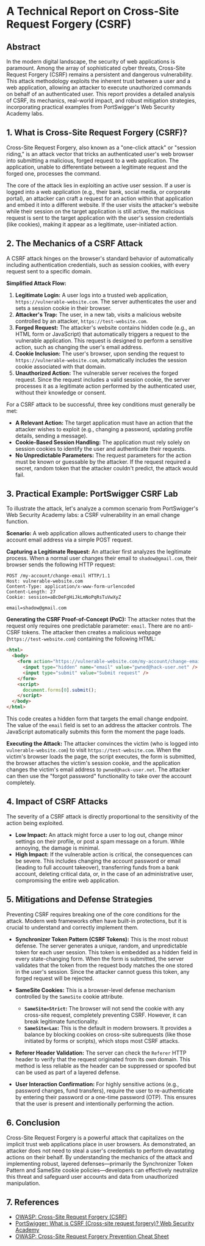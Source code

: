 # A Technical Report on Cross-Site Request Forgery (CSRF)

## Abstract

In the modern digital landscape, the security of web applications is paramount. Among the array of sophisticated cyber threats, Cross-Site Request Forgery (CSRF) remains a persistent and dangerous vulnerability. This attack methodology exploits the inherent trust between a user and a web application, allowing an attacker to execute unauthorized commands on behalf of an authenticated user. This report provides a detailed analysis of CSRF, its mechanics, real-world impact, and robust mitigation strategies, incorporating practical examples from PortSwigger's Web Security Academy labs.

## 1\. What is Cross-Site Request Forgery (CSRF)?

Cross-Site Request Forgery, also known as a "one-click attack" or "session riding," is an attack vector that tricks an authenticated user's web browser into submitting a malicious, forged request to a web application. The application, unable to differentiate between a legitimate request and the forged one, processes the command.

The core of the attack lies in exploiting an active user session. If a user is logged into a web application (e.g., their bank, social media, or corporate portal), an attacker can craft a request for an action within that application and embed it into a different website. If the user visits the attacker's website while their session on the target application is still active, the malicious request is sent to the target application with the user's session credentials (like cookies), making it appear as a legitimate, user-initiated action.

## 2\. The Mechanics of a CSRF Attack

A CSRF attack hinges on the browser's standard behavior of automatically including authentication credentials, such as session cookies, with every request sent to a specific domain.

**Simplified Attack Flow:**

1.  **Legitimate Login:** A user logs into a trusted web application, `https://vulnerable-website.com`. The server authenticates the user and sets a session cookie in their browser.
2.  **Attacker's Trap:** The user, in a new tab, visits a malicious website controlled by an attacker, `https://test-website.com`.
3.  **Forged Request:** The attacker's website contains hidden code (e.g., an HTML form or JavaScript) that automatically triggers a request to the vulnerable application. This request is designed to perform a sensitive action, such as changing the user's email address.
4.  **Cookie Inclusion:** The user's browser, upon sending the request to `https://vulnerable-website.com`, automatically includes the session cookie associated with that domain.
5.  **Unauthorized Action:** The vulnerable server receives the forged request. Since the request includes a valid session cookie, the server processes it as a legitimate action performed by the authenticated user, without their knowledge or consent.

For a CSRF attack to be successful, three key conditions must generally be met:

  * **A Relevant Action:** The target application must have an action that the attacker wishes to exploit (e.g., changing a password, updating profile details, sending a message).
  * **Cookie-Based Session Handling:** The application must rely solely on session cookies to identify the user and authenticate their requests.
  * **No Unpredictable Parameters:** The request parameters for the action must be known or guessable by the attacker. If the request required a secret, random token that the attacker couldn't predict, the attack would fail.

## 3\. Practical Example: PortSwigger CSRF Lab

To illustrate the attack, let's analyze a common scenario from PortSwigger's Web Security Academy labs: a CSRF vulnerability in an email change function.

**Scenario:** A web application allows authenticated users to change their account email address via a simple POST request.

**Capturing a Legitimate Request:** An attacker first analyzes the legitimate process. When a normal user changes their email to `shadow@gmail.com`, their browser sends the following HTTP request:

```http
POST /my-account/change-email HTTP/1.1
Host: vulnerable-website.com
Content-Type: application/x-www-form-urlencoded
Content-Length: 27
Cookie: session=aBcDeFgHiJkLmNoPqRsTuVwXyZ

email=shadow@gmail.com
```

**Generating the CSRF Proof-of-Concept (PoC):** The attacker notes that the request only requires one predictable parameter: `email`. There are no anti-CSRF tokens. The attacker then creates a malicious webpage (`https://test-website.com`) containing the following HTML:

```html
<html>
  <body>
    <form action="https://vulnerable-website.com/my-account/change-email" method="POST">
      <input type="hidden" name="email" value="pwned@hack-user.net" />
      <input type="submit" value="Submit request" />
    </form>
    <script>
      document.forms[0].submit();
    </script>
  </body>
</html>
```

This code creates a hidden form that targets the email change endpoint. The value of the `email` field is set to an address the attacker controls. The JavaScript automatically submits this form the moment the page loads.

**Executing the Attack:** The attacker convinces the victim (who is logged into `vulnerable-website.com`) to visit `https://test-website.com`. When the victim's browser loads the page, the script executes, the form is submitted, the browser attaches the victim's session cookie, and the application changes the victim's email address to `pwned@hack-user.net`. The attacker can then use the "forgot password" functionality to take over the account completely.

## 4\. Impact of CSRF Attacks

The severity of a CSRF attack is directly proportional to the sensitivity of the action being exploited.

  * **Low Impact:** An attack might force a user to log out, change minor settings on their profile, or post a spam message on a forum. While annoying, the damage is minimal.
  * **High Impact:** If the vulnerable action is critical, the consequences can be severe. This includes changing the account password or email (leading to full account takeover), transferring funds from a bank account, deleting critical data, or, in the case of an administrative user, compromising the entire web application.

## 5\. Mitigations and Defense Strategies

Preventing CSRF requires breaking one of the core conditions for the attack. Modern web frameworks often have built-in protections, but it is crucial to understand and correctly implement them.

  * **Synchronizer Token Pattern (CSRF Tokens):** This is the most robust defense. The server generates a unique, random, and unpredictable token for each user session. This token is embedded as a hidden field in every state-changing form. When the form is submitted, the server validates that the token from the request body matches the one stored in the user's session. Since the attacker cannot guess this token, any forged request will be rejected.

  * **SameSite Cookies:** This is a browser-level defense mechanism controlled by the `SameSite` cookie attribute.

      * **`SameSite=Strict`:** The browser will not send the cookie with any cross-site request, completely preventing CSRF. However, it can break legitimate functionality.
      * **`SameSite=Lax`:** This is the default in modern browsers. It provides a balance by blocking cookies on cross-site subrequests (like those initiated by forms or scripts), which stops most CSRF attacks.

  * **Referer Header Validation:** The server can check the `Referer` HTTP header to verify that the request originated from its own domain. This method is less reliable as the header can be suppressed or spoofed but can be used as part of a layered defense.

  * **User Interaction Confirmation:** For highly sensitive actions (e.g., password changes, fund transfers), require the user to re-authenticate by entering their password or a one-time password (OTP). This ensures that the user is present and intentionally performing the action.

## 6\. Conclusion

Cross-Site Request Forgery is a powerful attack that capitalizes on the implicit trust web applications place in user browsers. As demonstrated, an attacker does not need to steal a user's credentials to perform devastating actions on their behalf. By understanding the mechanics of the attack and implementing robust, layered defenses—primarily the Synchronizer Token Pattern and SameSite cookie policies—developers can effectively neutralize this threat and safeguard user accounts and data from unauthorized manipulation.

## 7\. References

  * [OWASP: Cross-Site Request Forgery (CSRF)](https://owasp.org/www-community/attacks/csrf)
  * [PortSwigger: What is CSRF (Cross-site request forgery)? Web Security Academy](https://portswigger.net/web-security/csrf)
  * [OWASP: Cross-Site Request Forgery Prevention Cheat Sheet](https://cheatsheetseries.owasp.org/cheatsheets/Cross-Site_Request_Forgery_Prevention_Cheat_Sheet.html)
